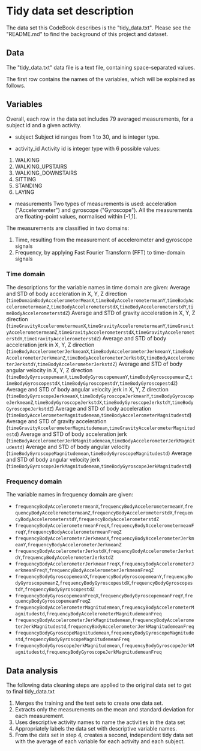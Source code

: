 # Tidy data set description

The data set this CodeBook describes is the "tidy_data.txt". Please see the "README.md" to find the background of this project and dataset.

## Data
The "tidy_data.txt" data file is a text file, containing space-separated values.

The first row contains the names of the variables, which will be explained as follows.

## Variables
Overall, each row in the data set includes 79 averaged measurements, for a subject id and a given activity.

* subject
Subject id ranges from 1 to 30, and is integer type.

* activity_id
Activity id is integer type with 6 possible values:
1. WALKING
2. WALKING_UPSTAIRS
3. WALKING_DOWNSTAIRS
4. SITTING
5. STANDING
6. LAYING

* measurements 
Two types of measurements is used: acceleration ("Accelerometer") and gyroscope ("Gyroscope"). All the measurements are floating-point values, normalised within [-1,1].

The measurements are classified in two domains:
1. Time, resulting from the measurement of accelerometer and gyroscope signals
2. Frequency, by applying Fast Fourier Transform (FFT) to time-domain signals

### Time domain
The descriptions for the variable names in time domain are given:
Average and STD of body acceleration in X, Y, Z direction (`timeDomainBodyAccelerometerMeanX`,`timeBodyAccelerometermeanY`,`timeBodyAccelerometermeanZ`,`timeBodyAccelerometerstdX`,`timeBodyAccelerometerstdY`,`timeBodyAccelerometerstdZ`)
Average and STD of gravity acceleration in X, Y, Z direction (`timeGravityAccelerometermeanX`,`timeGravityAccelerometermeanY`,`timeGravityAccelerometermeanZ`,`timeGravityAccelerometerstdX`,`timeGravityAccelerometerstdY`,`timeGravityAccelerometerstdZ`)
Average and STD of body acceleration jerk in X, Y, Z direction (`timeBodyAccelerometerJerkmeanX`,`timeBodyAccelerometerJerkmeanY`,`timeBodyAccelerometerJerkmeanZ`,`timeBodyAccelerometerJerkstdX`,`timeBodyAccelerometerJerkstdY`,`timeBodyAccelerometerJerkstdZ`)
Average and STD of body angular velocity in X, Y, Z direction (`timeBodyGyroscopemeanX`,`timeBodyGyroscopemeanY`,`timeBodyGyroscopemeanZ`,`timeBodyGyroscopestdX`,`timeBodyGyroscopestdY`,`timeBodyGyroscopestdZ`)
Average and STD of body angular velocity jerk in X, Y, Z direction (`timeBodyGyroscopeJerkmeanX`,`timeBodyGyroscopeJerkmeanY`,`timeBodyGyroscopeJerkmeanZ`,`timeBodyGyroscopeJerkstdX`,`timeBodyGyroscopeJerkstdY`,`timeBodyGyroscopeJerkstdZ`)
Average and STD of body acceleration (`timeBodyAccelerometerMagnitudemean`,`timeBodyAccelerometerMagnitudestd`)
Average and STD of gravity acceleration (`timeGravityAccelerometerMagnitudemean`,`timeGravityAccelerometerMagnitudestd`)
Average and STD of body acceleration jerk (`timeBodyAccelerometerJerkMagnitudemean`,`timeBodyAccelerometerJerkMagnitudestd`)
Average and STD of body angular velocity (`timeBodyGyroscopeMagnitudemean`,`timeBodyGyroscopeMagnitudestd`)
Average and STD of body angular velocity jerk (`timeBodyGyroscopeJerkMagnitudemean`,`timeBodyGyroscopeJerkMagnitudestd`)

### Frequency domain
The variable names in frequency domain are given:
- `frequencyBodyAccelerometermeanX`,`frequencyBodyAccelerometermeanY`,`frequencyBodyAccelerometermeanZ`,`frequencyBodyAccelerometerstdX`,`frequencyBodyAccelerometerstdY`,`frequencyBodyAccelerometerstdZ`
- `frequencyBodyAccelerometermeanFreqX`,`frequencyBodyAccelerometermeanFreqY`,`frequencyBodyAccelerometermeanFreqZ`
- `frequencyBodyAccelerometerJerkmeanX`,`frequencyBodyAccelerometerJerkmeanY`,`frequencyBodyAccelerometerJerkmeanZ`
- `frequencyBodyAccelerometerJerkstdX`,`frequencyBodyAccelerometerJerkstdY`,`frequencyBodyAccelerometerJerkstdZ`
- `frequencyBodyAccelerometerJerkmeanFreqX`,`frequencyBodyAccelerometerJerkmeanFreqY`,`frequencyBodyAccelerometerJerkmeanFreqZ`
- `frequencyBodyGyroscopemeanX`,`frequencyBodyGyroscopemeanY`,`frequencyBodyGyroscopemeanZ`,`frequencyBodyGyroscopestdX`,`frequencyBodyGyroscopestdY`,`frequencyBodyGyroscopestdZ`
- `frequencyBodyGyroscopemeanFreqX`,`frequencyBodyGyroscopemeanFreqY`,`frequencyBodyGyroscopemeanFreqZ`
- `frequencyBodyAccelerometerMagnitudemean`,`frequencyBodyAccelerometerMagnitudestd`,`frequencyBodyAccelerometerMagnitudemeanFreq`
- `frequencyBodyAccelerometerJerkMagnitudemean`,`frequencyBodyAccelerometerJerkMagnitudestd`,`frequencyBodyAccelerometerJerkMagnitudemeanFreq`
- `frequencyBodyGyroscopeMagnitudemean`,`frequencyBodyGyroscopeMagnitudestd`,`frequencyBodyGyroscopeMagnitudemeanFreq`
- `frequencyBodyGyroscopeJerkMagnitudemean`,`frequencyBodyGyroscopeJerkMagnitudestd`,`frequencyBodyGyroscopeJerkMagnitudemeanFreq`

## Data analysis
The following data cleaning steps are applied to the original data set to get to final tidy_data.txt
1. Merges the training and the test sets to create one data set.
2. Extracts only the measurements on the mean and standard deviation for each measurement.
3. Uses descriptive activity names to name the activities in the data set
4. Appropriately labels the data set with descriptive variable names.
5. From the data set in step 4, creates a second, independent tidy data set with the average of each variable for each activity and each subject.









